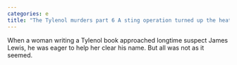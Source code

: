 ```yaml
---
categories: e
title: "The Tylenol murders part 6 A sting operation turned up the heat on a ‘perfect cold case’"
---
```

When a woman writing a Tylenol book approached longtime suspect James Lewis, he was eager to help her clear his name. But all was not as it seemed.